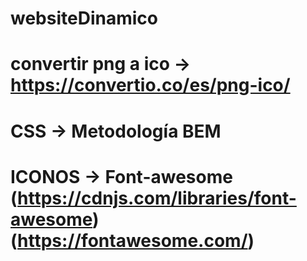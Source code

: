 # websiteDinamico

# convertir png a ico -> https://convertio.co/es/png-ico/

# CSS -> Metodología BEM

# ICONOS -> Font-awesome (https://cdnjs.com/libraries/font-awesome) (https://fontawesome.com/)
